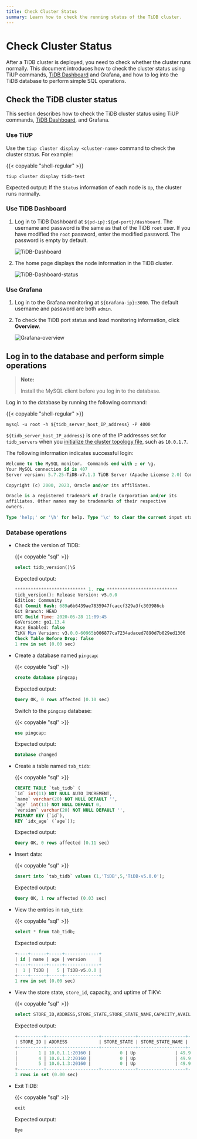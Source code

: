 ```yaml
---
title: Check Cluster Status
summary: Learn how to check the running status of the TiDB cluster.
---
```


# Check Cluster Status

After a TiDB cluster is deployed, you need to check whether the cluster runs normally. This document introduces how to check the cluster status using TiUP commands, [TiDB Dashboard](/dashboard/dashboard-intro.md) and Grafana, and how to log into the TiDB database to perform simple SQL operations.

## Check the TiDB cluster status

This section describes how to check the TiDB cluster status using TiUP commands, [TiDB Dashboard](/dashboard/dashboard-intro.md), and Grafana.

### Use TiUP

Use the `tiup cluster display <cluster-name>` command to check the cluster status. For example:

{{< copyable "shell-regular" >}}

```shell
tiup cluster display tidb-test
```

Expected output: If the `Status` information of each node is `Up`, the cluster runs normally.

### Use TiDB Dashboard

1. Log in to TiDB Dashboard at `${pd-ip}:${pd-port}/dashboard`. The username and password is the same as that of the TiDB `root` user. If you have modified the `root` password, enter the modified password. The password is empty by default.

    ![TiDB-Dashboard](/media/tiup/tidb-dashboard.png)

2. The home page displays the node information in the TiDB cluster.

    ![TiDB-Dashboard-status](/media/tiup/tidb-dashboard-status.png)

### Use Grafana

1. Log in to the Grafana monitoring at `${Grafana-ip}:3000`. The default username and password are both `admin`.

2. To check the TiDB port status and load monitoring information, click **Overview**.

    ![Grafana-overview](/media/tiup/grafana-overview.png)

## Log in to the database and perform simple operations

> **Note:**
>
> Install the MySQL client before you log in to the database.

Log in to the database by running the following command:

{{< copyable "shell-regular" >}}

```shell
mysql -u root -h ${tidb_server_host_IP_address} -P 4000
```

`${tidb_server_host_IP_address}` is one of the IP addresses set for `tidb_servers` when you [initialize the cluster topology file](/production-deployment-using-tiup.md#step-3-initialize-cluster-topology-file), such as `10.0.1.7`.

The following information indicates successful login:

```sql
Welcome to the MySQL monitor.  Commands end with ; or \g.
Your MySQL connection id is 407
Server version: 5.7.25-TiDB-v7.1.3 TiDB Server (Apache License 2.0) Community Edition, MySQL 5.7 compatible

Copyright (c) 2000, 2023, Oracle and/or its affiliates.

Oracle is a registered trademark of Oracle Corporation and/or its
affiliates. Other names may be trademarks of their respective
owners.

Type 'help;' or '\h' for help. Type '\c' to clear the current input statement.
```

### Database operations

- Check the version of TiDB:

    {{< copyable "sql" >}}

    ```sql
    select tidb_version()\G
    ```

    Expected output:

    ```sql
    *************************** 1. row ***************************
    tidb_version(): Release Version: v5.0.0
    Edition: Community
    Git Commit Hash: 689a6b6439ae7835947fcaccf329a3fc303986cb
    Git Branch: HEAD
    UTC Build Time: 2020-05-28 11:09:45
    GoVersion: go1.13.4
    Race Enabled: false
    TiKV Min Version: v3.0.0-60965b006877ca7234adaced7890d7b029ed1306
    Check Table Before Drop: false
    1 row in set (0.00 sec)
    ```

- Create a database named `pingcap`:

    {{< copyable "sql" >}}

    ```sql
    create database pingcap;
    ```

    Expected output:

    ```sql
    Query OK, 0 rows affected (0.10 sec)
    ```

    Switch to the `pingcap` database:

    {{< copyable "sql" >}}

    ```sql
    use pingcap;
    ```

    Expected output:

    ```sql
    Database changed
    ```

- Create a table named `tab_tidb`:

    {{< copyable "sql" >}}

    ```sql
    CREATE TABLE `tab_tidb` (
    `id` int(11) NOT NULL AUTO_INCREMENT,
    `name` varchar(20) NOT NULL DEFAULT '',
    `age` int(11) NOT NULL DEFAULT 0,
    `version` varchar(20) NOT NULL DEFAULT '',
    PRIMARY KEY (`id`),
    KEY `idx_age` (`age`));
    ```

    Expected output:

    ```sql
    Query OK, 0 rows affected (0.11 sec)
    ```

- Insert data:

    {{< copyable "sql" >}}

    ```sql
    insert into `tab_tidb` values (1,'TiDB',5,'TiDB-v5.0.0');
    ```

    Expected output:

    ```sql
    Query OK, 1 row affected (0.03 sec)
    ```

- View the entries in `tab_tidb`:

    {{< copyable "sql" >}}

    ```sql
    select * from tab_tidb;
    ```

    Expected output:

    ```sql
    +----+------+-----+-------------+
    | id | name | age | version     |
    +----+------+-----+-------------+
    |  1 | TiDB |   5 | TiDB-v5.0.0 |
    +----+------+-----+-------------+
    1 row in set (0.00 sec)
    ```

- View the store state, `store_id`, capacity, and uptime of TiKV:

    {{< copyable "sql" >}}

    ```sql
    select STORE_ID,ADDRESS,STORE_STATE,STORE_STATE_NAME,CAPACITY,AVAILABLE,UPTIME from INFORMATION_SCHEMA.TIKV_STORE_STATUS;
    ```

    Expected output:

    ```sql
    +----------+--------------------+-------------+------------------+----------+-----------+--------------------+
    | STORE_ID | ADDRESS            | STORE_STATE | STORE_STATE_NAME | CAPACITY | AVAILABLE | UPTIME             |
    +----------+--------------------+-------------+------------------+----------+-----------+--------------------+
    |        1 | 10.0.1.1:20160 |           0 | Up               | 49.98GiB | 46.3GiB   | 5h21m52.474864026s |
    |        4 | 10.0.1.2:20160 |           0 | Up               | 49.98GiB | 46.32GiB  | 5h21m52.522669177s |
    |        5 | 10.0.1.3:20160 |           0 | Up               | 49.98GiB | 45.44GiB  | 5h21m52.713660541s |
    +----------+--------------------+-------------+------------------+----------+-----------+--------------------+
    3 rows in set (0.00 sec)
    ```

- Exit TiDB:

    {{< copyable "sql" >}}

    ```sql
    exit
    ```

    Expected output:

    ```sql
    Bye
    ```
